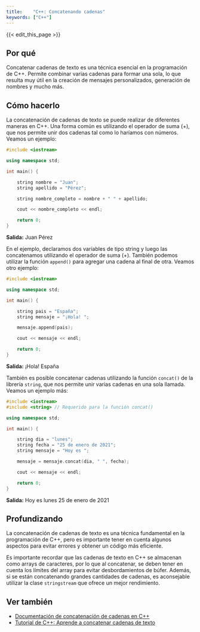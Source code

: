 ```yaml
---
title:    "C++: Concatenando cadenas"
keywords: ["C++"]
---
```


{{< edit_this_page >}}

## Por qué

Concatenar cadenas de texto es una técnica esencial en la programación de C++. Permite combinar varias cadenas para formar una sola, lo que resulta muy útil en la creación de mensajes personalizados, generación de nombres y mucho más.

## Cómo hacerlo

La concatenación de cadenas de texto se puede realizar de diferentes maneras en C++. Una forma común es utilizando el operador de suma (+), que nos permite unir dos cadenas tal como lo haríamos con números. Veamos un ejemplo:

```C++
#include <iostream>

using namespace std;

int main() {

    string nombre = "Juan";
    string apellido = "Pérez";

    string nombre_completo = nombre + " " + apellido;

    cout << nombre_completo << endl;

    return 0;
}
```

**Salida:** Juan Pérez

En el ejemplo, declaramos dos variables de tipo string y luego las concatenamos utilizando el operador de suma (+). También podemos utilizar la función `append()` para agregar una cadena al final de otra. Veamos otro ejemplo:

```C++
#include <iostream>

using namespace std;

int main() {

    string pais = "España";
    string mensaje = "¡Hola! ";

    mensaje.append(pais);

    cout << mensaje << endl;

    return 0;
}
```

**Salida:** ¡Hola! España

También es posible concatenar cadenas utilizando la función `concat()` de la librería `string`, que nos permite unir varias cadenas en una sola llamada. Veamos un ejemplo más:

```C++
#include <iostream>
#include <string> // Requerido para la función concat()

using namespace std;

int main() {

    string dia = "lunes";
    string fecha = "25 de enero de 2021";
    string mensaje = "Hoy es ";

    mensaje = mensaje.concat(dia, " ", fecha);

    cout << mensaje << endl;

    return 0;
}
```

**Salida:** Hoy es lunes 25 de enero de 2021

## Profundizando

La concatenación de cadenas de texto es una técnica fundamental en la programación de C++, pero es importante tener en cuenta algunos aspectos para evitar errores y obtener un código más eficiente.

Es importante recordar que las cadenas de texto en C++ se almacenan como arrays de caracteres, por lo que al concatenar, se deben tener en cuenta los límites del array para evitar desbordamientos de búfer. Además, si se están concatenando grandes cantidades de cadenas, es aconsejable utilizar la clase `stringstream` que ofrece un mejor rendimiento.

## Ver también

- [Documentación de concatenación de cadenas en C++](https://www.cplusplus.com/reference/string/string/append/)
- [Tutorial de C++: Aprende a concatenar cadenas de texto](https://www.programiz.com/cpp-programming/string-concatenation)